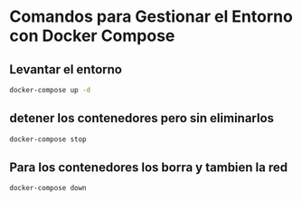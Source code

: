 # Comandos para Gestionar el Entorno con Docker Compose

## Levantar el entorno

```bash
docker-compose up -d
```

## detener los contenedores pero sin eliminarlos

```bash
docker-compose stop
```

## Para los contenedores los borra y tambien la red

```bash
docker-compose down
```

